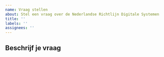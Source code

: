 ```yaml
---
name: Vraag stellen
about: Stel een vraag over de Nederlandse Richtlijn Digitale Systemen
title: ''
labels: ''
assignees: ''
---
```


## Beschrijf je vraag
